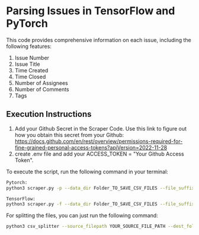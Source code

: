 # Parsing Issues in TensorFlow and PyTorch

This code provides comprehensive information on each issue, including the following features:

1. Issue Number
2. Issue Title
3. Time Created
4. Time Closed
5. Number of Assignees
6. Number of Comments
7. Tags

## Execution Instructions
1. Add your Github Secret in the Scraper Code. Use this link to figure out how you obtain this secret from your Github: https://docs.github.com/en/rest/overview/permissions-required-for-fine-grained-personal-access-tokens?apiVersion=2022-11-28
2. create .env file and add your ACCESS_TOKEN = "Your Github Access Token".

To execute the script, run the following command in your terminal:

```bash
Pytorch: 
python3 scraper.py -p --data_dir Folder_TO_SAVE_CSV_FILES --file_suffix YOUR_SUFFIX_FILE_FOR_BOTH --state TYPE_OF_ISSUE_YOU_WANT_TO_SCRAPE

TensorFlow:
python3 scraper.py -f --data_dir Folder_TO_SAVE_CSV_FILES --file_suffix YOUR_SUFFIX_FILE_FOR_BOTH --state TYPE_OF_ISSUE_YOU_WANT_TO_SCRAPE
```

For splitting the files, you can just run the following command: 

```bash
python3 csv_splitter --source_filepath YOUR_SOURCE_FILE_PATH --dest_folder YOUR_DESTINATION_FOLDER --filename_prefix your_prefix_file --row_limit MAX_NUMBER_OF_ROWS_FOR_EACH_FILE
